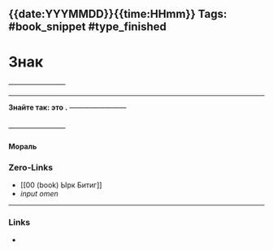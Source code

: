 {{date:YYYMMDD}}{{time:HHmm}}
Tags: #book_snippet #type_finished
---
# Знак 
————————
****

**Знайте так:
это .**
————————
 ### 
————————

#### Мораль

### Zero-Links
- [[00 (book) Ырк Битиг]]
- *input omen*
---
### Links
- 

